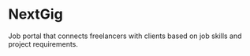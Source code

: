 # NextGig
 Job portal that connects freelancers with clients based on job skills and project requirements.
